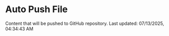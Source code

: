 # Auto Push File

Content that will be pushed to GitHub repository.
Last updated: 07/13/2025, 04:34:43 AM